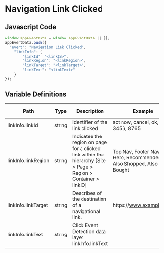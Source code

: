 # Navigation Link Clicked

### 

## Javascript Code
```js
window.appEventData = window.appEventData || [];
appEventData.push({
  "event": "Navigation Link Clicked",
    "linkInfo": {
        "linkId": "<linkId>",
        "linkRegion": "<linkRegion>",
        "linkTarget": "<linkTarget>",
        "linkText": "<linkText>"
    }
});
```

## Variable Definitions

|Path|Type|Description|Example|Pattern|Min Length|Max Length|Minimum|Maximum|Multiple Of|
| --- | --- | --- | --- | --- | --- | --- | --- | --- | --- |
|linkInfo.linkId|string|Identifier of the link clicked|act now, cancel, ok, 3456, 8765|||||||
|linkInfo.linkRegion|string|Indicates the region on page for a clicked link within the hierarchy \[Site &gt; Page &gt; Region &gt; Container &gt; linkID\]|Top Nav, Footer Nav, Hero, Recommended, Also Shopped, Also Bought|||||||
|linkInfo.linkTarget|string|Describes of the destination of a navigational link.|https:\/\/www.example.com|||||||
|linkInfo.linkText|string|Click Event Detection data layer linkInfo.linkText||||||||




